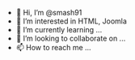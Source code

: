 - 👋 Hi, I’m @smash91
- 👀 I’m interested in HTML, Joomla
- 🌱 I’m currently learning ...
- 💞️ I’m looking to collaborate on ...
- 📫 How to reach me ...

<!---
smash91/smash91s is a ✨ special ✨ repository because its `README.md` (this file) appears on your GitHub profile.
You can click the Preview link to take a look at your changes.
--->
